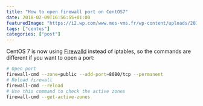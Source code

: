```yaml
---
title: "How to open firewall port on CentOS7"
date: 2018-02-09T16:56:55+01:00
featuredImage: "https://i2.wp.com/www.mes-vms.fr/wp-content/uploads/2015/06/centos.jpg?resize=648%2C330&ssl=1"
tags: ["centos"]
categories: ["post"]
---
```


<!--more-->

CentOS 7 is now using [Firewalld](https://fedoraproject.org/wiki/Firewalld) instead of iptables, so the commands are different if you want to open a port:

```bash
# Open port
firewall-cmd --zone=public --add-port=8080/tcp --permanent
# Reload firewall
firewall-cmd --reload
# Use this command to check the active zones
firewall-cmd --get-active-zones
```

